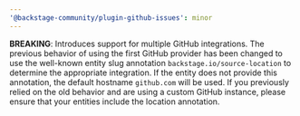```yaml
---
'@backstage-community/plugin-github-issues': minor
---
```


**BREAKING**: Introduces support for multiple GitHub integrations. The previous behavior of using the first GitHub provider has been changed to use the well-known entity slug annotation `backstage.io/source-location` to determine the appropriate integration. If the entity does not provide this annotation, the default hostname `github.com` will be used. If you previously relied on the old behavior and are using a custom GitHub instance, please ensure that your entities include the location annotation.

